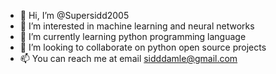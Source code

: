- 👋 Hi, I’m @Supersidd2005
- 👀 I’m interested in machine learning and neural networks
- 🌱 I’m currently learning python programming language
- 💞️ I’m looking to collaborate on python open source projects
- 📫 You can reach me at email sidddamle@gmail.com

<!---
Supersidd2005/Supersidd2005 is a ✨ special ✨ repository because its `README.md` (this file) appears on your GitHub profile.
You can click the Preview link to take a look at your changes.
--->
